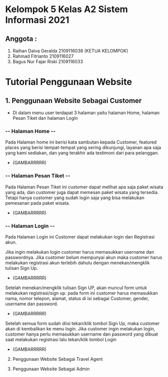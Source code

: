 # Kelompok 5 Kelas A2 Sistem Informasi 2021
## Anggota :
1. Raihan Daiva Geralda 2109116038 (KETUA KELOMPOK)
2. Rahmad Fitrianto 2109116027
3. Bagus Nur Fajar Riski 2109116033

# Tutorial Penggunaan Website
## 1. Penggunaan Website Sebagai Customer
- Di dalam menu user terdapat 3 halaman yaitu halaman Home, halaman Pesan Tiket dan halaman Login
### -- Halaman Home --
Pada Halaman home ini berisi kata sambutan kepada Customer, featured places yang berisi tempat-tempat yang sering dikunjungi, layanan apa saja yang kami sediakan, dan yang terakhir ada testimoni dari para pelanggan.
- (GAMBARRRRR)

### -- Halaman Pesan Tiket --
Pada Halaman Pesan Tiket ini customer dapat melihat apa saja paket wisata yang ada, dan customer juga dapat memesan paket wisata yang tersedia. Tetapi hanya customer yang sudah login saja yang bisa melakukan pemesanan pada paket wisata.
- (GAMBARRRRR)

### -- Halaman Login --
Pada Halaman Login ini Customer dapat melakukan login dan Registrasi akun.

Jika ingin melakukan login customer harus memasukkan username dan passwordnya. Jika customer belum mempunyai akun maka customer harus melakukan registrasi akun terlebih dahulu dengan menekan/mengklik tulisan Sign Up.
- (GAMBARRRRR)                                                                                                                           

Setelah menekan/mengklik tulisan Sign UP, akan muncul form untuk melakukan registrasi/sign up. pada form ini customer harus memasukkan nama, nomor telepon, alamat, status di isi sebagai Customer, gender, username dan password.
- (GAMBARRRRR) 

Setelah semua form sudah diisi tekan/klik tombol Sign Up, maka customer akan di kembalikan ke menu login. Jika customer ingin melakukan login, customer hanya perlu memasukkan username dan password yang dibuat saat melakukan registrasi lalu tekan/klik tombol Login
- (GAMBARRRRR) 

2. Penggunaan Website Sebagai Travel Agent



3. Penggunaan Website Sebagai Admin
